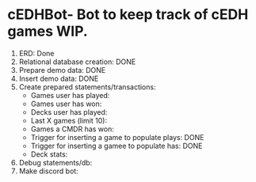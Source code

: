 # cEDHBot- Bot to keep track of cEDH games WIP.

1. ERD: Done
2. Relational database creation: DONE
3. Prepare demo data: DONE 
4. Insert demo data: DONE 
5. Create prepared statements/transactions:
    * Games user has played:
    * Games user has won:
    * Decks user has played:
    * Last X games (limit 10):
    * Games a CMDR has won:
    * Trigger for inserting a game to populate plays: DONE
    * Trigger for inserting a gamee to populate has: DONE
    * Deck stats: 
6. Debug statements/db: 
7. Make discord bot: